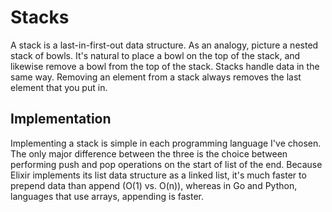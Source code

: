 # Stacks
A stack is a last-in-first-out data structure. As an analogy, picture a nested stack of bowls. It's natural to place a bowl on the top of the stack, and likewise remove a bowl from the top of the stack. Stacks handle data in the same way. Removing an element from a stack always removes the last element that you put in.

## Implementation
Implementing a stack is simple in each programming language I've chosen. The only major difference between the three is the choice between performing push and pop operations on the start of list of the end. Because Elixir implements its list data structure as a linked list, it's much faster to prepend data than append (O(1) vs. O(n)), whereas in Go and Python, languages that use arrays, appending is faster.  

